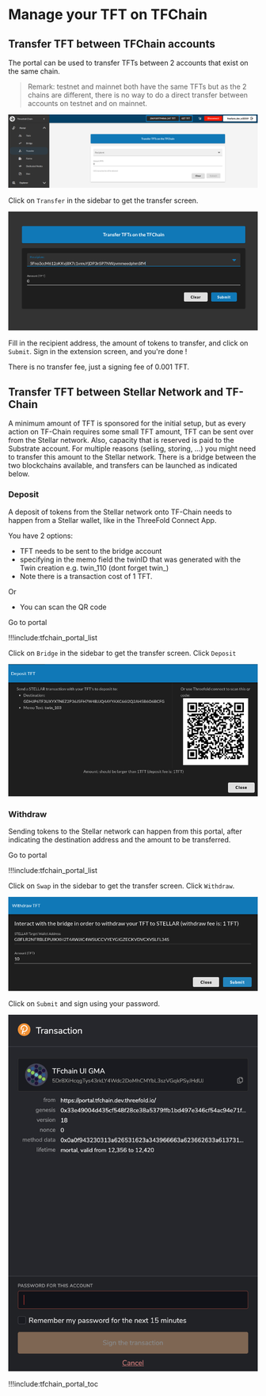 # Manage your TFT on TFChain

## Transfer TFT between TFChain accounts

The portal can be used to transfer TFTs between 2 accounts that exist on the same chain.

> Remark: testnet and mainnet both have the same TFTs but as the 2 chains are different, there is no way to do a direct transfer between accounts on testnet and on mainnet.

![ ](../img/dashboard_portal_transfer.png ':size=600')

Click on `Transfer` in the sidebar to get the transfer screen.

![ ](../img/dashboard_portal_transfer_detail.png ':size=300')

Fill in the recipient address, the amount of tokens to transfer, and click on `Submit`. Sign in the extension screen, and you're done !

There is no transfer fee, just a signing fee of 0.001 TFT.

## Transfer TFT between Stellar Network and TF-Chain

A minimum amount of TFT is sponsored for the initial setup, but as every action on TF-Chain requires some small TFT amount, TFT can be sent over from the Stellar network.
Also, capacity that is reserved is paid to the Substrate account. For multiple reasons (selling, storing, ...) you might need to transfer this amount to the Stellar network. There is a bridge between the two blockchains available, and transfers can be launched as indicated below.

### Deposit

A deposit of tokens from the Stellar network onto TF-Chain needs to happen from a Stellar wallet, like in the ThreeFold Connect App.

You have 2 options:

- TFT needs to be sent to the bridge account
- specifying in the memo field the twinID that was generated with the Twin creation e.g. twin_110 (dont forget twin_)
- Note there is a transaction cost of 1 TFT.

Or

- You can scan the QR code

Go to portal

!!!include:tfchain_portal_list

Click on `Bridge` in the sidebar to get the transfer screen. Click `Deposit`

![ ](../img/dashboard_portal_deposit_tft.png ':size=400')

### Withdraw

Sending tokens to the Stellar network can happen from this portal, after indicating the destination address and the amount to be transferred.

Go to portal

!!!include:tfchain_portal_list

Click on `Swap` in the sidebar to get the transfer screen. Click `Withdraw`.

![ ](../img/dashboard_portal_withdraw_tft.png ':size=400')

Click on `Submit` and sign using your password.

![ ](../img/dashboard_portal_transaction_sign.png ':size=400')

!!!include:tfchain_portal_toc
